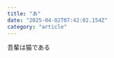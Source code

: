 ```yaml
---
title: "あ"
date: "2025-04-02T07:42:02.154Z"
category: "article"
---
```


<p>吾輩は猫である</p><p></p><p></p><p></p>